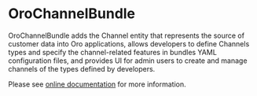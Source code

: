 # OroChannelBundle

OroChannelBundle adds the Channel entity that represents the source of customer data into Oro applications, allows developers to define Channels types and specify the channel-related features in bundles YAML configuration files, and provides UI for admin users to create and manage channels of the types defined by developers.

Please see [online documentation](https://doc.oroinc.com/backend/bundles/crm/ChannelBundle/) for more information.